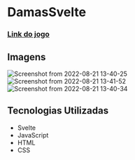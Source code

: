 # DamasSvelte

### <a href="https://celebrated-caramel-fa7551.netlify.app/">Link do jogo</a>

## Imagens

![Screenshot from 2022-08-21 13-40-25](https://user-images.githubusercontent.com/88512599/185801985-9a6aae82-2bfa-4959-aaf0-0403f18d1b5d.png)
![Screenshot from 2022-08-21 13-41-52](https://user-images.githubusercontent.com/88512599/185801989-c1d2469a-ded8-43b5-a210-55e2aa336627.png)
![Screenshot from 2022-08-21 13-40-34](https://user-images.githubusercontent.com/88512599/185801994-32a1e19d-07c7-4bab-bab0-770a1b6928c2.png)


## Tecnologias Utilizadas



- Svelte
- JavaScript 
- HTML
- CSS




